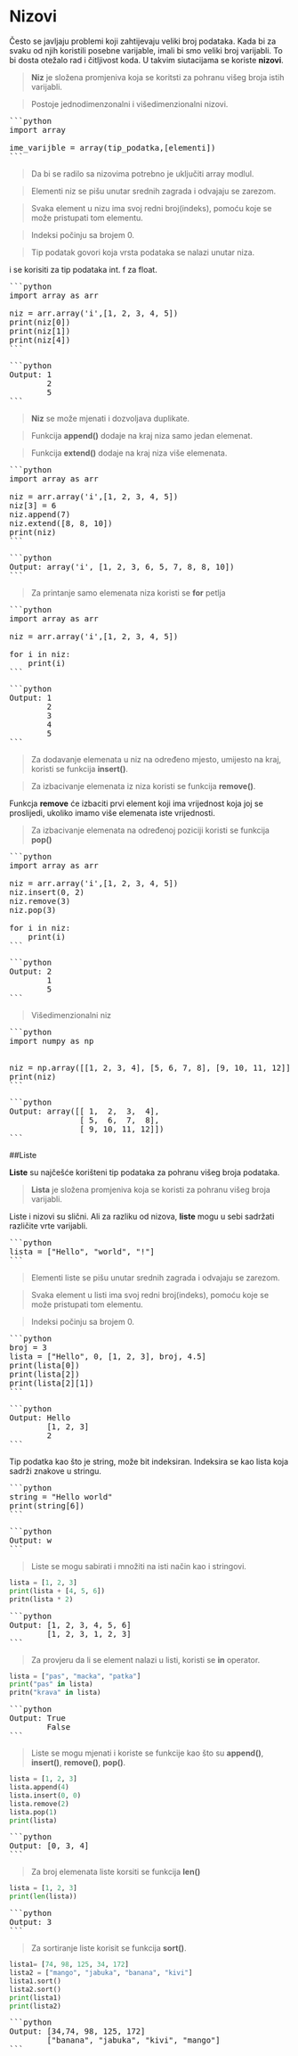 # Nizovi

Često se javljaju problemi koji zahtijevaju veliki broj podataka. Kada bi za svaku od njih 
koristili posebne varijable, imali bi smo veliki broj varijabli. To bi dosta otežalo rad i
čitljivost koda. U takvim siutacijama se koriste **nizovi**. 
>**Niz** je složena promjeniva koja se koritsti za pohranu višeg broja istih varijabli.

>Postoje jednodimenzonalni i višedimenzionalni nizovi.

<pre>
```python
import array

ime_varijble = array(tip_podatka,[elementi])
```
</pre>

>Da bi se radilo sa nizovima potrebno je uključiti  array modlul.

>Elementi niz se pišu unutar srednih zagrada i odvajaju se zarezom.

>Svaka element  u nizu ima svoj redni broj(indeks), pomoću koje se može pristupati tom elementu.

>Indeksi počinju sa brojem 0.

> Tip podatak govori koja vrsta podataka se nalazi unutar niza.

i se korisiti za tip podataka int. f za float.

<pre>
```python
import array as arr

niz = arr.array('i',[1, 2, 3, 4, 5])
print(niz[0])
print(niz[1])
print(niz[4])
```
</pre>

<pre>
```python
Output: 1
        2
        5
```
</pre>

>**Niz** se može mjenati i dozvoljava duplikate.

> Funkcija **append()** dodaje na kraj niza samo jedan elemenat.

> Funkcija **extend()** dodaje na kraj niza više elemenata.

<pre>
```python
import array as arr

niz = arr.array('i',[1, 2, 3, 4, 5])
niz[3] = 6
niz.append(7)
niz.extend([8, 8, 10])
print(niz)
```
</pre>

<pre>
```python
Output: array('i', [1, 2, 3, 6, 5, 7, 8, 8, 10])
```
</pre>

>Za printanje samo elemenata niza koristi se **for** petlja

<pre>
```python
import array as arr

niz = arr.array('i',[1, 2, 3, 4, 5])

for i in niz:
    print(i)
```
</pre>
<pre>
```python
Output: 1
        2
        3
        4
        5
```
</pre>

>Za dodavanje elemenata u niz na određeno mjesto, umijesto na kraj, koristi se funkcija **insert()**.

>Za izbacivanje elemenata iz niza koristi se funkcija **remove()**.

Funkcja **remove** će izbaciti prvi element koji ima vrijednost koja joj se proslijedi, ukoliko imamo više 
elemenata iste vrijednosti.

>Za izbacivanje elemenata na određenoj poziciji koristi se funkcija **pop()**

<pre>
```python
import array as arr

niz = arr.array('i',[1, 2, 3, 4, 5])
niz.insert(0, 2)
niz.remove(3)
niz.pop(3)

for i in niz:
    print(i)
```
</pre>

<pre>
```python
Output: 2
        1
        5
```
</pre>

>Višedimenzionalni niz
<pre>
```python
import numpy as np


niz = np.array([[1, 2, 3, 4], [5, 6, 7, 8], [9, 10, 11, 12]])
print(niz)
```
</pre>
<pre>
```python
Output: array([[ 1,  2,  3,  4],
               [ 5,  6,  7,  8],
               [ 9, 10, 11, 12]])
```
</pre>

##Liste

**Liste** su najčešće korišteni  tip podataka za pohranu višeg broja podataka.

>**Lista** je složena promjeniva koja se koristi za pohranu višeg broja varijabli.

Liste i nizovi su slični. Ali za razliku od nizova, **liste** mogu u sebi sadržati različite vrte varijabli.

<pre>
```python
lista = ["Hello", "world", "!"]
```
</pre>

>Elementi liste se pišu unutar srednih zagrada i odvajaju se zarezom.

>Svaka element  u listi ima svoj redni broj(indeks), pomoću koje se može pristupati tom elementu.

>Indeksi počinju sa brojem 0.

<pre>
```python
broj = 3
lista = ["Hello", 0, [1, 2, 3], broj, 4.5]
print(lista[0])
print(lista[2])
print(lista[2][1])
```
</pre>
<pre>
```python
Output: Hello
        [1, 2, 3]
        2
```
</pre>

Tip podatka kao što je string, može bit indeksiran. Indeksira se kao lista koja sadrži znakove u stringu.

<pre>
```python
string = "Hello world"
print(string[6])
```
</pre>
<pre>
```python
Output: w       
```
</pre>

>Liste se mogu sabirati i množiti na isti način kao i stringovi.
```python
lista = [1, 2, 3]
print(lista + [4, 5, 6])
pritn(lista * 2)
```
</pre>
<pre>
```python
Output: [1, 2, 3, 4, 5, 6]
        [1, 2, 3, 1, 2, 3]       
```
</pre>

>Za provjeru da li se element nalazi u listi, koristi se **in** operator.
```python
lista = ["pas", "macka", "patka"]
print("pas" in lista)
pritn("krava" in lista)
```
</pre>
<pre>
```python
Output: True
        False      
```
</pre>

>Liste se mogu mjenati i koriste se funkcije kao što su **append()**, **insert()**, **remove()**, **pop()**.



```python
lista = [1, 2, 3]
lista.append(4)
lista.insert(0, 0)
lista.remove(2)
lista.pop(1)
print(lista)
```
</pre>
<pre>
```python
Output: [0, 3, 4]           
```
</pre>


>Za broj elemenata liste korsiti se funkcija **len()**


```python
lista = [1, 2, 3]
print(len(lista))
```
</pre>
<pre>
```python
Output: 3           
```
</pre>

>Za sortiranje liste korisit se funkcija **sort()**.

```python
lista1= [74, 98, 125, 34, 172]
lista2 = ["mango", "jabuka", "banana", "kivi"]
lista1.sort()
lista2.sort()
print(lista1)
print(lista2)
```
</pre>
<pre>
```python
Output: [34,74, 98, 125, 172]
        ["banana", "jabuka", "kivi", "mango"]           
```
</pre>



